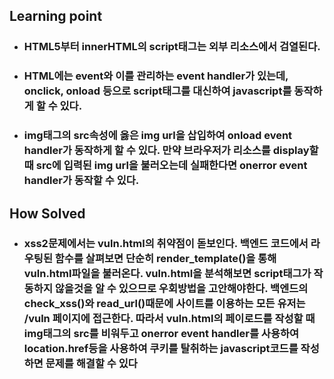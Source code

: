 <h2>Learning point</h2>

<ul>
    <li><h3>HTML5부터 innerHTML의 script태그는 외부 리소스에서 검열된다.</h3></li>
    <li><h3>HTML에는 event와 이를 관리하는 event handler가 있는데, onclick, onload 등으로 script태그를 대신하여 javascript를 동작하게 할 수 있다. </h3></li>
    <li><h3>img태그의 src속성에 옳은 img url을 삽입하여 onload event handler가 동작하게 할 수 있다. 만약 브라우저가 리소스를 display할때 src에 입력된 img url을 불러오는데 실패한다면 onerror event handler가 동작할 수 있다.</h3></li>
</ul>

<h2>How Solved</h2>
<ul>
    <li><h3>xss2문제에서는 vuln.html의 취약점이 돋보인다. 백엔드 코드에서 라우팅된 함수를 살펴보면 단순히 render_template()을 통해 vuln.html파일을 불러온다. vuln.html을 분석해보면 script태그가 작동하지 않을것을 알 수 있으므로 우회방법을 고안해야한다. 백엔드의 check_xss()와 read_url()때문에 사이트를 이용하는 모든 유저는 /vuln 페이지에 접근한다. 따라서 vuln.html의 페이로드를 작성할 때 img태그의 src를 비워두고 onerror event handler를 사용하여 location.href등을 사용하여 쿠키를 탈취하는 javascript코드를 작성하면 문제를 해결할 수 있다
</ul>

